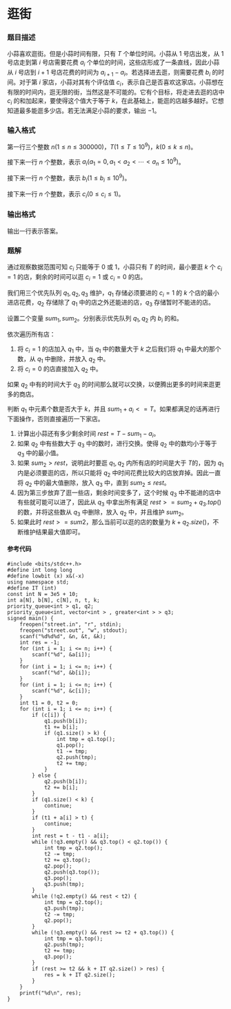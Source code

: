 # 逛街

### 题目描述
小蒜喜欢逛街。但是小蒜时间有限，只有 $T$ 个单位时间。小蒜从 $1$ 号店出发，从 $1$ 号店走到第 $i$ 号店需要花费 $a_{i}$ 个单位的时间，这些店形成了一条直线，因此小蒜从 $i$ 号店到 $i+1$ 号店花费的时间为 $a_{i+1}- a_{i}$。若选择进去逛，则需要花费 $b_{i}$ 的时间。对于第 $i$ 家店，小蒜对其有个评估值 $c_{i}$，表示自己是否喜欢这家店。小蒜想在有限的时间内，逛无限的街，当然这是不可能的。它有个目标，将走进去逛的店中 $c_{i}$ 的和加起来，要使得这个值大于等于 $k$，在此基础上，能逛的店越多越好。它想知道最多能逛多少店。若无法满足小蒜的要求，输出 $-1$。

### 输入格式

第一行三个整数 $n(1\le n\le 300000)$，$T(1\le T\le 10^9)$，$k(0\le k\le n)$。

接下来一行 $n$ 个整数，表示 $a_{i}(a_{1}=0,a_{1}<a_{2}<\cdots<a_{n}\le 10^9)$。

接下来一行 $n$ 个整数，表示 $b_i(1\le b_{i}\le 10^9)$。

接下来一行 $n$ 个整数，表示 $c_{i}(0\le c_{i}\le 1)$。

### 输出格式

输出一行表示答案。

<div style="page-break-after: always"></div>

### 题解
通过观察数据范围可知 $c_i$ 只能等于 $0$ 或 $1$，小蒜只有 $T$ 的时间，最小要逛 $k$ 个 $c_i = 1$ 的店，剩余的时间可以逛 $c_i = 1$ 或 $c_i = 0$ 的店。

我们用三个优先队列 $q_{1},q_{2},q_{3}$ 维护，$q_{1}$ 存储必须要进的 $c_{i} = 1$ 的 $k$ 个店的最小进店花费，$q_{2}$ 存储除了 $q_{1}$ 中的店之外还能进的店，$q_{3}$ 存储暂时不能进的店。

设置二个变量 $sum_1,sum_2$。分别表示优先队列 $q_1,q_2$ 内 $b_i$ 的和。

依次遍历所有店：

1.  将 $c_i = 1$ 的店加入 $q_1$ 中，当 $q_{1}$ 中的数量大于 $k$ 之后我们将 $q_1$ 中最大的那个数，从 $q_1$ 中删除，并放入 $q_2$ 中。
2.  将 $c_i = 0$ 的店直接加入 $q_2$ 中。

如果 $q_{2}$ 中有的时间大于 $q_{3}$ 的时间那么就可以交换，以便腾出更多的时间来逛更多的商店。

判断 $q_1$ 中元素个数是否大于 $k$，并且 $sum_1 + a_i <= T$。如果都满足的话再进行下面操作，否则直接遍历一下家店。

1.  计算出小蒜还有多少剩余时间 $rest = T - sum_1 - a_i$。
2.  如果 $q_2$ 中有些数大于 $q_3$ 中的数时，进行交换。使得 $q_2$ 中的数均小于等于 $q_3$ 中的最小值。
3.  如果 $sum_2 > rest$，说明此时要逛 $q_1,q_2$ 内所有店的时间是大于 $T$的，因为 $q_1$ 内是必须要逛的店，所以只能将 $q_2$ 中时间花费比较大的店放弃掉。因此一直将 $q_2$ 中的最大值删除，放入 $q_3$ 中，直到 $sum_2 \leq rest$。
4.  因为第三步放弃了逛一些店，剩余时间变多了，这个时候 $q_3$ 中不能进的店中有些就可能可以进了，因此从 $q_3$ 中拿出所有满足 $rest >= sum_2 + q_3.top()$ 的数，并将这些数从 $q_3$ 中删除，放入 $q_2$ 中，并且维护 $sum_2$。
5.  如果此时 $rest >= sum2$，那么当前可以逛的店的数量为 $k + q_2.size()$，不断维护结果最大值即可。


#### 参考代码

```c++{.line-numbers}
#include <bits/stdc++.h>
#define int long long
#define lowbit (x) x&(-x)
using namespace std;
#define IT (int)
const int N = 3e5 + 10;
int a[N], b[N], c[N], n, t, k;
priority_queue<int > q1, q2;
priority_queue<int, vector<int > , greater<int > > q3;
signed main() {
    freopen("street.in", "r", stdin);
    freopen("street.out", "w", stdout);
    scanf("%d%d%d", &n, &t, &k);
    int res = -1;
    for (int i = 1; i <= n; i++) {
        scanf("%d", &a[i]);
    }
    for (int i = 1; i <= n; i++) {
        scanf("%d", &b[i]);
    }
    for (int i = 1; i <= n; i++) {
        scanf("%d", &c[i]);
    }
    int t1 = 0, t2 = 0;
    for (int i = 1; i <= n; i++) {
        if (c[i]) {
            q1.push(b[i]);
            t1 += b[i];
            if (q1.size() > k) {
                int tmp = q1.top();
                q1.pop();
                t1 -= tmp;
                q2.push(tmp);
                t2 += tmp;
            }
        } else {
            q2.push(b[i]);
            t2 += b[i];
        }
        if (q1.size() < k) {
            continue;
        }
        if (t1 + a[i] > t) {
            continue;
        }
        int rest = t - t1 - a[i];
        while (!q3.empty() && q3.top() < q2.top()) {
            int tmp = q2.top();
            t2 -= tmp;
            t2 += q3.top();
            q2.pop();
            q2.push(q3.top());
            q3.pop();
            q3.push(tmp);
        }
        while (!q2.empty() && rest < t2) {
            int tmp = q2.top();
            q3.push(tmp);
            t2 -= tmp;
            q2.pop();
        }
        while (!q3.empty() && rest >= t2 + q3.top()) {
            int tmp = q3.top();
            q2.push(tmp);
            t2 += tmp;
            q3.pop();
        }
        if (rest >= t2 && k + IT q2.size() > res) {
            res = k + IT q2.size();
        }
    }
    printf("%d\n", res);
}
```

<div style="page-break-after: always"></div>
